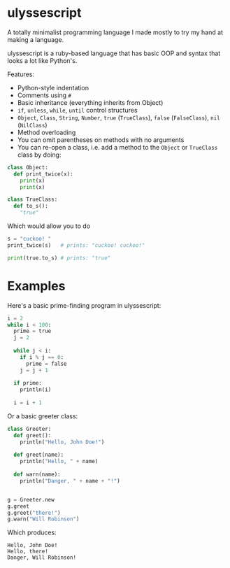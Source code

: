 # ulyssescript #

A totally minimalist programming language I made mostly to try my hand at making a language.

ulyssescript is a ruby-based language that has basic OOP and syntax that looks a lot like Python's.

Features:
* Python-style indentation
* Comments using `#`
* Basic inheritance (everything inherits from Object)
* `if`, `unless`, `while`, `until` control structures
* `Object`, `Class`, `String`, `Number`, `true` (`TrueClass`), `false` (`FalseClass`), `nil` (`NilClass`)
* Method overloading
* You can omit parentheses on methods with no arguments
* You can re-open a class, i.e. add a method to the `Object` or `TrueClass` class by doing:

```python
class Object:
  def print_twice(x):
    print(x)
    print(x)

class TrueClass:
  def to_s():
    "true"
```

Which would allow you to do

```python
s = "cuckoo! " 
print_twice(s)   # prints: "cuckoo! cuckoo!"

print(true.to_s) # prints: "true"
```

# Examples #

Here's a basic prime-finding program in ulyssescript:

```python
i = 2
while i < 100:
  prime = true
  j = 2
  
  while j < i:
    if i % j == 0:
      prime = false
    j = j + 1
  
  if prime:
    println(i)
  
  i = i + 1
```

Or a basic greeter class:

```python
class Greeter:
  def greet():
    println("Hello, John Doe!")
  
  def greet(name):
    println("Hello, " + name)
  
  def warn(name):
    println("Danger, " + name + "!")


g = Greeter.new
g.greet
g.greet("there!")
g.warn("Will Robinson")
```

Which produces:

```
Hello, John Doe!
Hello, there!
Danger, Will Robinson!
```
